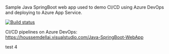 Sample Java SpringBoot web app used to demo CI/CD using Azure DevOps and deploying to Azure App Service.

[![Build status](https://houssemdellai.visualstudio.com/Java-SpringBoot-WebApp/_apis/build/status/Java-SpringBoot-Maven-CI)](https://houssemdellai.visualstudio.com/Java-SpringBoot-WebApp/_build/latest?definitionId=96)

CI/CD pipelines on Azure DevOps:
https://houssemdellai.visualstudio.com/Java-SpringBoot-WebApp  

 
  
test 4
